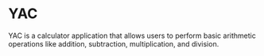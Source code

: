 # YAC
YAC is a calculator application that allows users to perform basic arithmetic operations like addition, subtraction, multiplication, and division. 
